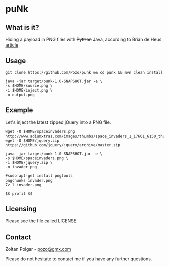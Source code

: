 # puNk

## What is it?

Hiding a payload in PNG files with ~~Python~~ Java, according to Brian de Heus [article](http://blog.brian.jp/python/png/2016/07/07/file-fun-with-pyhon.html)

## Usage

```
git clone https://github.com/Pozo/punk && cd punk && mvn clean install

java -jar target/punk-1.0-SNAPSHOT.jar -e \
-s $HOME/source.png \
-i $HOME/inject.png \
-o output.png

```

## Example

Let's inject the latest zipped jQuery into a PNG file.
```
wget -O $HOME/spaceinvaders.png http://www.adiumxtras.com/images/thumbs/space_invaders_1_17601_6150_thumb.png
wget -O $HOME/jquery.zip https://github.com/jquery/jquery/archive/master.zip

java -jar target/punk-1.0-SNAPSHOT.jar -e \
-s $HOME/spaceinvaders.png \
-i $HOME/jquery.zip \
-o invader.png

#sudo apt-get install pngtools
pngchunks invader.png 
7z l invader.png

$$ profit $$
```
## Licensing

Please see the file called LICENSE.

## Contact

  Zoltan Polgar - pozo@gmx.com
  
  Please do not hesitate to contact me if you have any further questions. 